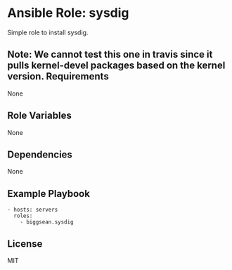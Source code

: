 Ansible Role:  sysdig
=========
Simple role to install sysdig.

Note:  We cannot test this one in travis since it pulls kernel-devel packages based on the kernel version.
Requirements
------------

None

Role Variables
--------------
None

Dependencies
------------
None

Example Playbook
----------------

```
- hosts: servers
  roles:
    - biggsean.sysdig
```

License
-------

MIT

